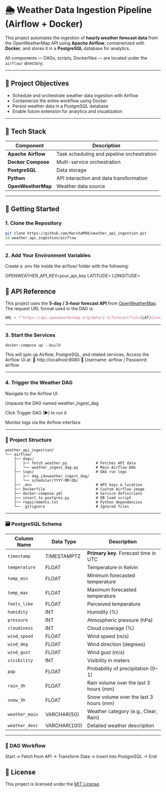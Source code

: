 # 🌦️ Weather Data Ingestion Pipeline (Airflow + Docker)

This project automates the ingestion of **hourly weather forecast data** from the OpenWeatherMap API using **Apache Airflow**, containerized with **Docker**, and stores it in a **PostgreSQL** database for analytics.

All components — DAGs, scripts, Dockerfiles — are located under the `airflow/` directory.

---

## 📌 Project Objectives

- Schedule and orchestrate weather data ingestion with Airflow
- Containerize the entire workflow using Docker
- Persist weather data in a PostgreSQL database
- Enable future extension for analytics and visualization

---

## 🧱 Tech Stack

| Component          | Description                                 |
|------------------  |---------------------------------------------|
| **Apache Airflow** | Task scheduling and pipeline orchestration  |
| **Docker Compose** | Multi-service orchestration                 |
| **PostgreSQL**     | Data storage                                |
| **Python**         | API interaction and data transformation     |
| **OpenWeatherMap** | Weather data source                         |

---

## 🚀 Getting Started

### 1. Clone the Repository

```bash
git clone https://github.com/HarshaM98/weather_api_ingestion.git
cd weather_api_ingestion/airflow
```
---

### 2. Add Your Environment Variables
Create a .env file inside the airflow/ folder with the following:

OPENWEATHER_API_KEY=your_api_key
LATITUDE= 
LONGITUDE= 

## 🔗 API Reference

This project uses the **5-day / 3-hour forecast API** from [OpenWeatherMap](https://openweathermap.org/forecast5). The request URL format used in the DAG is:

```python
URL = f"https://api.openweathermap.org/data/2.5/forecast?lat={LAT}&lon={LON}&cnt=40&appid={API_KEY}&mode=json"

```
---

### 3. Start the Services

```
docker-compose up --build
```

This will spin up Airflow, PostgreSQL, and related services.
Access the Airflow UI at:
🔗 http://localhost:8080
🔐 Username: airflow | Password: airflow

---

### 4. Trigger the Weather DAG

Navigate to the Airflow UI

Unpause the DAG named weather_ingest_dag

Click Trigger DAG (▶) to run it

Monitor logs via the Airflow interface

---

### 📂 Project Structure

```
weather_api_ingestion/
└── airflow/
    ├── dags/
    │   ├── fetch_weather.py             # Fetches API data
    │   └── weather_ingest_dag.py        # Main Airflow DAG
    ├── logs/                            # DAG run logs
    │   ├── dag_id=weather_ingest_dag/
    │   └── scheduler/YYYY-MM-DD/
    ├── .env                             # API keys & location
    ├── Dockerfile                       # Custom Airflow image
    ├── docker-compose.yml               # Service definitions
    ├── insert_to_postgres.py            # DB load script
    ├── requirements.txt                 # Python dependencies
    └── .gitignore                       # Ignored files

```
---


### 🗃️ PostgreSQL Schema

| Column Name    | Data Type    | Description                            |
| -------------- | ------------ | -------------------------------------- |
| `timestamp`    | TIMESTAMPTZ  | **Primary key**. Forecast time in UTC  |
| `temperature`  | FLOAT        | Temperature in Kelvin                  |
| `temp_min`     | FLOAT        | Minimum forecasted temperature         |
| `temp_max`     | FLOAT        | Maximum forecasted temperature         |
| `feels_like`   | FLOAT        | Perceived temperature                  |
| `humidity`     | INT          | Humidity (%)                           |
| `pressure`     | INT          | Atmospheric pressure (hPa)             |
| `cloudiness`   | INT          | Cloud coverage (%)                     |
| `wind_speed`   | FLOAT        | Wind speed (m/s)                       |
| `wind_deg`     | FLOAT        | Wind direction (degrees)               |
| `wind_gust`    | FLOAT        | Wind gust (m/s)                        |
| `visibility`   | INT          | Visibility in meters                   |
| `pop`          | FLOAT        | Probability of precipitation (0–1)     |
| `rain_3h`      | FLOAT        | Rain volume over the last 3 hours (mm) |
| `snow_3h`      | FLOAT        | Snow volume over the last 3 hours (mm) |
| `weather_main` | VARCHAR(50)  | Weather category (e.g., Clear, Rain)   |
| `weather_desc` | VARCHAR(100) | Detailed weather description           |

---

### 🔄 DAG Workflow

Start → Fetch from API → Transform Data → Insert into PostgreSQL → End


## 📄 License

This project is licensed under the [MIT License](../LICENSE).

